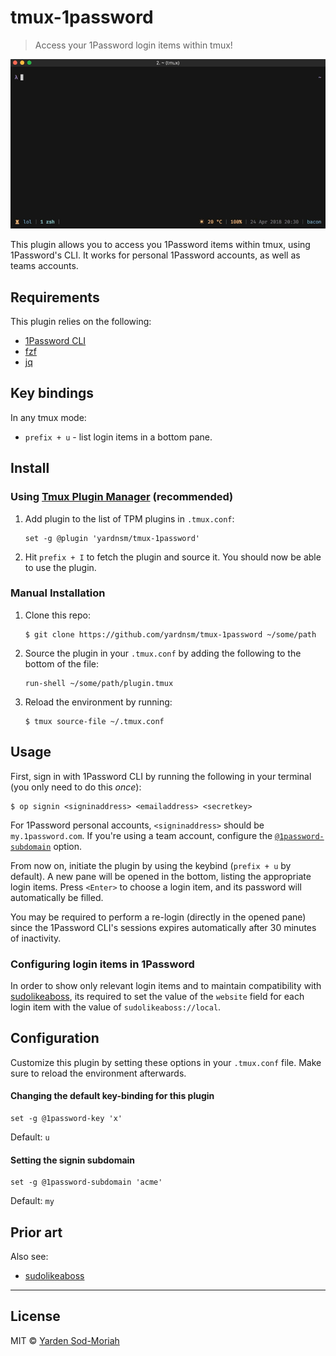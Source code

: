 # tmux-1password

> Access your 1Password login items within tmux!

![](media/screenshot.gif)

This plugin allows you to access you 1Password items within tmux, using 1Password's CLI. It works
for personal 1Password accounts, as well as teams accounts.

## Requirements

This plugin relies on the following:

- [1Password CLI](https://support.1password.com/command-line-getting-started/)
- [fzf](https://github.com/junegunn/fzf)
- [jq](https://stedolan.github.io/jq/)

## Key bindings

In any tmux mode:

- `prefix + u` - list login items in a bottom pane.

## Install

### Using [Tmux Plugin Manager](https://github.com/tmux-plugins/tpm) (recommended)

1. Add plugin to the list of TPM plugins in `.tmux.conf`:

    ```
    set -g @plugin 'yardnsm/tmux-1password'
    ```

2. Hit `prefix + I` to fetch the plugin and source it. You should now be able to use the plugin.

### Manual Installation

1. Clone this repo:

    ```console
    $ git clone https://github.com/yardnsm/tmux-1password ~/some/path
    ```

2. Source the plugin in your `.tmux.conf` by adding the following to the bottom of the file:

    ```
    run-shell ~/some/path/plugin.tmux
    ```

3. Reload the environment by running:

    ```console
    $ tmux source-file ~/.tmux.conf
    ```

## Usage

First, sign in with 1Password CLI by running the following in your terminal (you only need to do
this *once*):

```console
$ op signin <signinaddress> <emailaddress> <secretkey>
```

For 1Password personal accounts, `<signinaddress>` should be `my.1password.com`. If you're using a
team account, configure the [`@1password-subdomain`](#setting-the-signin-subdomain) option.

From now on, initiate the plugin by using the keybind (`prefix + u` by default). A new pane will be
opened in the bottom, listing the appropriate login items. Press `<Enter>` to choose a login item,
and its password will automatically be filled.

You may be required to perform a re-login (directly in the opened pane) since the 1Password CLI's
sessions expires automatically after 30 minutes of inactivity.

### Configuring login items in 1Password

In order to show only relevant login items and to maintain compatibility with
[sudolikeaboss](https://github.com/ravenac95/sudolikeaboss), its required to set the value of the
`website` field for each login item with the value of `sudolikeaboss://local`.


## Configuration

Customize this plugin by setting these options in your `.tmux.conf` file. Make sure to reload the
environment afterwards.

#### Changing the default key-binding for this plugin

```
set -g @1password-key 'x'
```

Default: `u`

#### Setting the signin subdomain

```
set -g @1password-subdomain 'acme'
```

Default: `my`

## Prior art

Also see:

- [sudolikeaboss](https://github.com/ravenac95/sudolikeaboss)

---

## License

MIT © [Yarden Sod-Moriah](http://yardnsm.net/)
